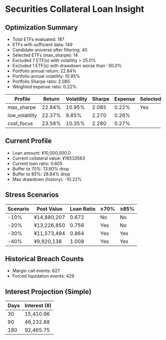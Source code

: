 # Securities Collateral Loan Insight

## Optimization Summary
- Total ETFs evaluated: 187
- ETFs with sufficient data: 149
- Candidate universe after filtering: 40
- Selected ETFs (max_sharpe): 14
- Excluded 7 ETF(s) with volatility > 25.0%
- Excluded 1 ETF(s) with drawdown worse than -30.0%
- Portfolio annual return: 22.84%
- Portfolio annual volatility: 10.95%
- Portfolio Sharpe ratio: 2.085
- Weighted expense ratio: 0.22%

| Profile | Return | Volatility | Sharpe | Expense | Selected |
| --- | --- | --- | --- | --- | --- |
| max_sharpe | 22.84% | 10.95% | 2.085 | 0.22% | Yes |
| low_volatility | 22.37% | 9.85% | 2.270 | 0.26% |  |
| cost_focus | 23.58% | 10.35% | 2.280 | 0.27% |  |

## Current Profile
- Loan amount: ¥10,000,000.0
- Current collateral value: ¥16533563
- Current loan ratio: 0.605
- Buffer to 70%: 13.60% drop
- Buffer to 85%: 28.84% drop
- Max drawdown (history): -10.22%

## Stress Scenarios
| Scenario | Post Value | Loan Ratio | ≥70% | ≥85% |
| --- | --- | --- | --- | --- |
| -10% | ¥14,880,207 | 0.672 | No | No |
| -20% | ¥13,226,850 | 0.756 | Yes | No |
| -30% | ¥11,573,494 | 0.864 | Yes | Yes |
| -40% | ¥9,920,138 | 1.008 | Yes | Yes |

## Historical Breach Counts
- Margin call events: 627
- Forced liquidation events: 429

## Interest Projection (Simple)
| Days | Interest (¥) |
| --- | --- |
| 30 | 15,410.96 |
| 90 | 46,232.88 |
| 180 | 92,465.75 |
